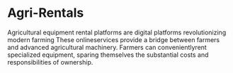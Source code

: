 # Agri-Rentals
Agricultural equipment rental platforms are digital platforms revolutionizing modern farming These onlineservices provide a bridge between farmers and advanced agricultural machinery. Farmers can convenientlyrent specialized equipment, sparing themselves the substantial costs and responsibilities of ownership. 
